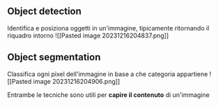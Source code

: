 ## Object detection
Identifica e posiziona oggetti in un'immagine, tipicamente ritornando il riquadro intorno
![[Pasted image 20231216204837.png]]
## Object segmentation
Classifica ogni pixel dell'immagine in base a che categoria appartiene
![[Pasted image 20231216204906.png]]

Entrambe le tecniche sono utili per **capire il contenuto** di un'immagine


